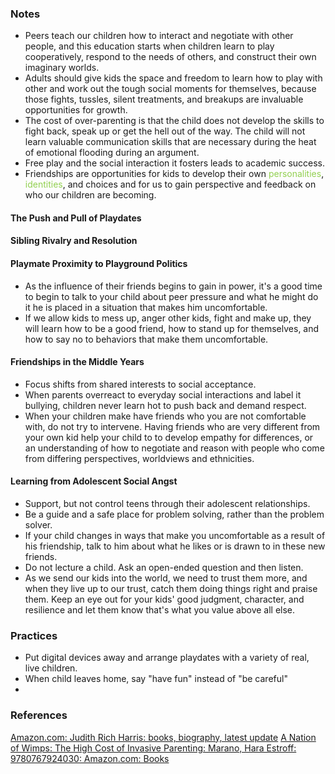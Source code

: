 
### Notes

* Peers teach our children how to interact and negotiate with other people, and this education starts when children learn to play cooperatively, respond to the needs of others, and construct their own imaginary worlds. 
* Adults should give kids the space and freedom to learn how to play with other and work out the tough social moments for themselves, because those fights, tussles, silent treatments, and breakups are invaluable opportunities for growth.
* The cost of over-parenting is that the child does not develop the skills to fight back, speak up or get the hell out of the way. The child will not learn valuable communication skills that are necessary during the heat of emotional flooding during an argument. 
* Free play and the social interaction it fosters leads to academic success.
* Friendships are opportunities for kids to develop their own <span style="color:rgb(146, 208, 80)">personalities</span>, <span style="color:rgb(146, 208, 80)">identities</span>, and choices and for us to gain perspective and feedback on who our children are becoming.

#### The Push and Pull of Playdates
#### Sibling Rivalry and Resolution
#### Playmate Proximity to Playground Politics

* As the influence of their friends begins to gain in power, it's a good time to begin to talk to your child about peer pressure and what he might do it he is placed in a situation that makes him uncomfortable. 
* If we allow kids to mess up, anger other kids, fight and make up, they will learn how to be a good friend, how to stand up for themselves, and how to say no to behaviors that make them uncomfortable. 

#### Friendships in the Middle Years

* Focus shifts from shared interests to social acceptance.
* When parents overreact to everyday social interactions and label it bullying, children never learn hot to push back and demand respect. 
* When your children make have friends who you are not comfortable with, do not try to intervene. Having friends who are very different from your own kid help your child to to develop empathy for differences, or an understanding of how to negotiate and reason with people who come from differing perspectives, worldviews and ethnicities. 

#### Learning from Adolescent Social Angst

* Support, but not control teens through their adolescent relationships. 
* Be a guide and a safe place for problem solving, rather than the problem solver. 
* If your child changes in ways  that make you uncomfortable as a result of his friendship, talk to him about what he likes or is drawn to in these new friends. 
* Do not lecture a child. Ask an open-ended question and then listen. 
* As we send our kids into the world, we need to trust them more, and when they live up to our trust, catch them doing things right and praise them. Keep an eye out for your kids' good judgment, character, and resilience and let them know that's what  you value above all else. 





### Practices
* Put digital devices away and arrange playdates with a variety of real, live children.
* When child leaves home, say "have fun" instead of "be careful"
* 

### References
[Amazon.com: Judith Rich Harris: books, biography, latest update](https://www.amazon.com/stores/Judith-Rich-Harris/author/B000APGAUE?ref=sr_ntt_srch_lnk_1&qid=1739415861&sr=8-1&isDramIntegrated=true&shoppingPortalEnabled=true)
[A Nation of Wimps: The High Cost of Invasive Parenting: Marano, Hara Estroff: 9780767924030: Amazon.com: Books](https://www.amazon.com/Nation-Wimps-High-Invasive-Parenting/dp/0767924037/ref=sr_1_1?crid=2A9G70ZG08GHQ&dib=eyJ2IjoiMSJ9.0R4B9dl8S9uVCvHel8HEdtnk48jyd-e_vh6cMS2L938Mb1xRGnhJDVRu5waps0DbzeO1D7_OCCpjxnz1Iwsy_2jAT61QR9MSFaa7W5iPRQK8n347MzoYI5V7SRCFu7DLXwcwn58hDjiPFD6sxwVXLIYcFh7wxMl5jpFFPLGU9fltE9ewHG7ckXbigTn7gzO2IfltboZ_n-ShhJn5CLfuGZkbA0vfs9gglKyy0HLGOIMLqe8HFe1ziI9sbKY8mQNpp1oR1yiLNKfpEzvG6TpNtQ.lgP0_RzW07pyDRP5aPci8HIPoK4qp9I3pHKmdJ7iFMY&dib_tag=se&keywords=a+nation+of+wimps&qid=1739416357&s=digital-text&sprefix=a+nation+of+wimp%2Cdigital-text%2C355&sr=1-1-catcorr)

